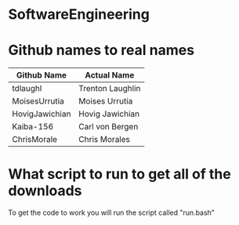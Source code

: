 # SoftwareEngineering

# Github names to real names
| Github Name  | Actual Name |
| ------------- | ------------- |
| tdlaughl  | Trenton Laughlin |
| MoisesUrrutia | Moises Urrutia |
| HovigJawichian | Hovig Jawichian |
| Kaiba-156 | Carl von Bergen |
| ChrisMorale | Chris Morales |

# What script to run to get all of the downloads
To get the code to work you will run the script called "run.bash"
